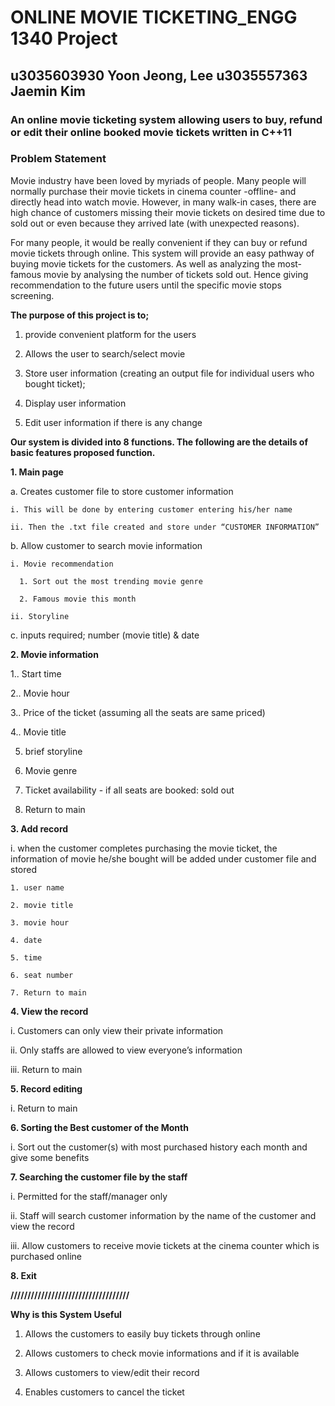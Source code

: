 # ONLINE MOVIE TICKETING_ENGG 1340 Project

## u3035603930 Yoon Jeong, Lee      u3035557363 Jaemin Kim

### An online movie ticketing system allowing users to buy, refund or edit their online booked movie tickets written in C++11


### Problem Statement

 Movie industry have been loved by myriads of people. Many people will normally purchase their movie tickets in cinema counter -offline- and directly head into watch movie. However, in many walk-in cases, there are high chance of customers missing their movie tickets on desired time due to sold out or even because they arrived late (with unexpected reasons). 
 
For many people, it would be really convenient if they can buy or refund movie tickets through online. This system will provide an easy pathway of buying movie tickets for the customers. As well as analyzing the most-famous movie by analysing the number of tickets sold out. Hence giving recommendation to the future users until the specific movie stops screening. 

**The purpose of this project is to;**

1. provide convenient platform for the users

2. Allows the user to search/select movie 

3. Store user information (creating an output file for individual users who bought ticket);

4. Display user information 

5. Edit user information if there is any change

**Our system is divided into 8 functions. The following are the details of basic features proposed function.**

**1. Main page**
  
  a. Creates customer file to store customer information
    
    i. This will be done by entering customer entering his/her name
    
    ii. Then the .txt file created and store under “CUSTOMER INFORMATION” 
  
  b. Allow customer to search movie information
    
    i. Movie recommendation
      
      1. Sort out the most trending movie genre
      
      2. Famous movie this month

    ii. Storyline
  
  c. inputs required; number (movie title) & date

**2. Movie information**
  
  1.. Start time 
  
  2.. Movie hour
  
  3.. Price of the ticket (assuming all the seats are same priced)
  
  4.. Movie title 
  
  5. brief storyline
  
  6. Movie genre
  
  7. Ticket availability - if all seats are booked: sold out
  
  8. Return to main

**3. Add record**
  
  i. when the customer completes purchasing the movie ticket, the information of movie he/she bought will be added under customer file and stored
    
    1. user name
    
    2. movie title
    
    3. movie hour
    
    4. date
    
    5. time
    
    6. seat number 
    
    7. Return to main

**4. View the record**
  
  i. Customers can only view their private information 
  
  ii. Only staffs are allowed to view everyone’s information
  
  iii. Return to main

**5. Record editing**
  
  i. Return to main

**6. Sorting the Best customer of the Month**
  
  i. Sort out the customer(s) with most purchased history each month and give some benefits

**7. Searching the customer file by the staff**
  
  i. Permitted for the staff/manager only
  
  ii. Staff will search customer information by the name of the customer and view the record
  
  iii. Allow customers to receive movie tickets at the cinema counter which is purchased online

**8. Exit**

**///////////////////////////////////**

**Why is this System Useful** 

1. Allows the customers to easily buy tickets through online

2. Allows customers to  check movie informations and if it is available

3. Allows customers to view/edit their record

4. Enables customers to cancel the ticket

 


